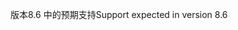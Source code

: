 <span data-ttu-id="4d8a9-101">版本8.6 中的预期支持</span><span class="sxs-lookup"><span data-stu-id="4d8a9-101">Support expected in version 8.6</span></span>

<!-- * [Visual Studio for Mac version 8.6 or later](https://visualstudio.microsoft.com/vs/mac/)
* [!INCLUDE [.NET 5.0 SDK](~/includes/5.0-SDK.md)] -->
